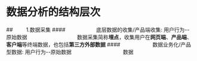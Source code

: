 # 数据分析的结构层次
##&nbsp;&nbsp;&nbsp;&nbsp;&nbsp;&nbsp;&nbsp;&nbsp;&nbsp;1.数据采集
####&nbsp;&nbsp;&nbsp;&nbsp;&nbsp;&nbsp;&nbsp;&nbsp;&nbsp;&nbsp;&nbsp;&nbsp;&nbsp;&nbsp;&nbsp;&nbsp;&nbsp;&nbsp;&nbsp;&nbsp;&nbsp;底层数据的收集/产品端收集: 用户行为--原始数据
&nbsp;&nbsp;&nbsp;&nbsp;&nbsp;&nbsp;&nbsp;&nbsp;&nbsp;&nbsp;&nbsp;&nbsp;&nbsp;&nbsp;&nbsp;&nbsp;&nbsp;&nbsp;&nbsp;&nbsp;&nbsp;&nbsp;&nbsp;&nbsp;&nbsp;&nbsp;&nbsp;&nbsp;&nbsp;&nbsp;&nbsp;&nbsp;&nbsp;数据采集简称**埋点**，收集用户在**网页端**、**产品端**、**客户端**等终端数据，也包括**第三方外部数据**
####&nbsp;&nbsp;&nbsp;&nbsp;&nbsp;&nbsp;&nbsp;&nbsp;&nbsp;&nbsp;&nbsp;&nbsp;&nbsp;&nbsp;&nbsp;&nbsp;&nbsp;&nbsp;&nbsp;&nbsp;&nbsp;&nbsp;数据业务化/产品型数据: 用户行为--原始数据
&nbsp;&nbsp;&nbsp;&nbsp;&nbsp;&nbsp;&nbsp;&nbsp;&nbsp;&nbsp;&nbsp;&nbsp;&nbsp;&nbsp;&nbsp;&nbsp;&nbsp;&nbsp;&nbsp;&nbsp;&nbsp;&nbsp;&nbsp;&nbsp;&nbsp;&nbsp;&nbsp;&nbsp;&nbsp;&nbsp;&nbsp;&nbsp;&nbsp;&nbsp;数据


